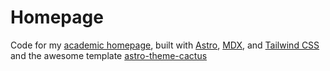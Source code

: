 # Homepage

Code for my [academic homepage](https://n.ethz.ch/~dschroeder), built with [Astro](https://astro.build/), [MDX](https://mdxjs.com/), and [Tailwind CSS](https://tailwindcss.com/) and the awesome template [astro-theme-cactus](https://github.com/chrismwilliams/astro-theme-cactus/tree/main)
